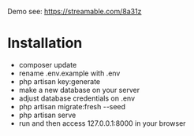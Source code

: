   Demo see: https://streamable.com/8a31z
  
  # Installation
 - composer update
 - rename .env.example with .env
 - php artisan key:generate
 - make a new database on your server
 - adjust database credentials on .env
 - php artisan migrate:fresh --seed
 - php artisan serve
 - run and then access 127.0.0.1:8000 in your browser

